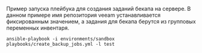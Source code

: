 Пример запуска плейбука для создания заданий бекапа на сервере.
В данном примере имя репозитория veeam устанавливается фиксированным значением, а задания для бекапа берутся из групповых переменных инвентаря.
```
ansible-playbook -i environments/sandbox playbooks/create_backup_jobs.yml -l test
```
